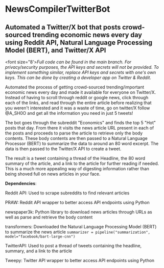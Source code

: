 # NewsCompilerTwitterBot
## Automated a Twitter/X bot that posts crowd-sourced trending economic news every day using Reddit API, Natural Language Processing Model (BERT), and Twitter/X API

<font size="8'>*Full code can be found in the main branch. For privacy/security purposes, the API keys and secrets will not be provided. To implement something similar, replace API keys and secrets with one's own keys. This can be done by creating a developer app on Twitter & Reddit.*</font>

Automated the process of getting crowd-sourced trending/important economic news every day and made it available for everyone on Twitter/X. Instead of having to scroll through reddit or google news, click through each of the links, and read through the entire article before realizing that you weren't interested and it was a waste of time, go on twitter/X follow @A_SH0O and get all the information you need in just 5 tweets!

The bot goes through the subreddit "Economics" and finds the top 5 "Hot" posts that day. From there it visits the news article URL present in each of the posts and proceeds to parse the article to retrieve only the body contents. These body contents are then passed to a Natural Language Processor (BERT) to summarize the data to around an 80 word excerpt. The data is then passed to the Twitter/X API to create a tweet.

The result is a tweet containing a thread of the Headline, the 80 word summary of the article, and a link to the article for further reading if needed. This is a much more appealing way of digesting information rather than being shoved full on news articles in your face.

**Dependencies**:

Reddit API: Used to scrape subreddits to find relevant articles

PRAW: Reddit API wrapper to better access API endpoints using Python

newspaper3k: Python library to download news articles through URLs as well as parse and retrieve the body content

transformers: Downloaded the Natural Language Processing Model (BERT) to summarize the news article `summarizer = pipeline("summarization", model="facebook/bart-large-cnn")`

TwitterAPI: Used to post a thread of tweets containing the headline, summary, and a link to the article

Tweepy: Twitter API wrapper to better access API endpoints using Python

